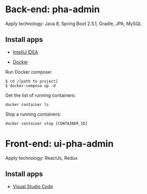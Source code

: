 # Back-end: pha-admin
Apply technology: Java 8, Spring Boot 2.5.1, Gradle, JPA, MySQL

## Install apps

* [IntelliJ IDEA](https://www.jetbrains.com/idea/download)

* [Docker](https://www.docker.com/products/docker-desktop)

Run Docker compose:
```
$ cd /[path to project]
$ docker-compose up -d
```

Get the list of running containers:
```
docker container ls
```

Stop a running containers:
```
docker container stop [CONTAINER_ID]
```



# Front-end: ui-pha-admin
Apply technology: ReactJs, Redux

## Install apps

* [Visual Studio Code](https://code.visualstudio.com/download)
